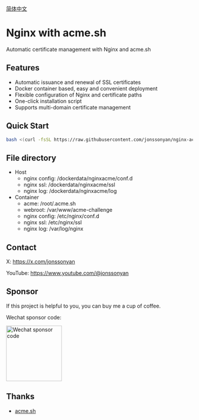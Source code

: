 [简体中文](README_ZH.md)

# Nginx with acme.sh

Automatic certificate management with Nginx and acme.sh

## Features

- Automatic issuance and renewal of SSL certificates
- Docker container based, easy and convenient deployment
- Flexible configuration of Nginx and certificate paths
- One-click installation script
- Supports multi-domain certificate management

## Quick Start

```bash
bash <(curl -fsSL https://raw.githubusercontent.com/jonssonyan/nginx-acme/refs/heads/main/install.sh)
```

## File directory

- Host
    - nginx config: /dockerdata/nginxacme/conf.d
    - nginx ssl: /dockerdata/nginxacme/ssl
    - nginx log: /dockerdata/nginxacme/log
- Container
    - acme: /root/.acme.sh
    - webroot: /var/www/acme-challenge
    - nginx config: /etc/nginx/conf.d
    - nginx ssl: /etc/nginx/ssl
    - nginx log: /var/log/nginx

## Contact

X: https://x.com/jonssonyan

YouTube: https://www.youtube.com/@jonssonyan

## Sponsor

If this project is helpful to you, you can buy me a cup of coffee.

Wechat sponsor code:

<img src="https://github.com/jonssonyan/install-script/assets/46235235/cce90c48-27d3-492c-af3e-468b656bdd06" width="150" alt="Wechat sponsor code" title="Wechat sponsor code"/>

## Thanks

- [acme.sh](https://github.com/acmesh-official/acme.sh)
